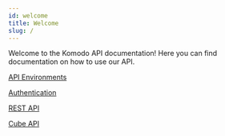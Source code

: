 ```yaml
---
id: welcome
title: Welcome
slug: /
---
```


Welcome to the Komodo API documentation! Here you can find documentation on how to use our API.

[API Environments](./environments.md)

[Authentication](./auth.mdx)

[REST API](./rest.md)

[Cube API](./cube.md)
